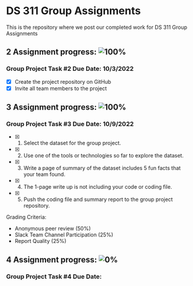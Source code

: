 # DS 311  Group Assignments
This is the repository where we post our completed work for DS 311 Group Assignments

## 2 Assignment progress: ![100%](https://progress-bar.dev/100)
### Group Project Task #2 Due Date: 10/3/2022
- [x] Create the project repository on GitHub
- [x] Invite all team members to the project

## 3 Assignment progress: ![100%](https://progress-bar.dev/100)
### Group Project Task #3 Due Date: 10/9/2022
- [x]  1. Select the dataset for the group project.<br>

- [x]  2. Use one of the tools or technologies so far to explore the dataset.<br>

- [x]  3. Write a page of summary of the dataset includes 5 fun facts that your team found.<br>

- [x]  4. The 1-page write up is not including your code or coding file.<br>

- [x]  5. Push the coding file and summary report to the group project repository.<br>
        
Grading Criteria:
- Anonymous peer review (50%)
- Slack Team Channel Participation (25%)
- Report Quality (25%)

## 4 Assignment progress: ![0%](https://progress-bar.dev/0)
### Group Project Task #4 Due Date: 
